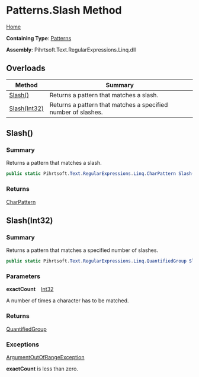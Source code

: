 # Patterns\.Slash Method

[Home](../../../../../../README.md)

**Containing Type**: [Patterns](../README.md)

**Assembly**: Pihrtsoft\.Text\.RegularExpressions\.Linq\.dll

## Overloads

| Method | Summary |
| ------ | ------- |
| [Slash()](#Pihrtsoft_Text_RegularExpressions_Linq_Patterns_Slash) | Returns a pattern that matches a slash\. |
| [Slash(Int32)](#Pihrtsoft_Text_RegularExpressions_Linq_Patterns_Slash_System_Int32_) | Returns a pattern that matches a specified number of slashes\. |

## Slash\(\) <a name="Pihrtsoft_Text_RegularExpressions_Linq_Patterns_Slash"></a>

### Summary

Returns a pattern that matches a slash\.

```csharp
public static Pihrtsoft.Text.RegularExpressions.Linq.CharPattern Slash()
```

### Returns

[CharPattern](../../CharPattern/README.md)

## Slash\(Int32\) <a name="Pihrtsoft_Text_RegularExpressions_Linq_Patterns_Slash_System_Int32_"></a>

### Summary

Returns a pattern that matches a specified number of slashes\.

```csharp
public static Pihrtsoft.Text.RegularExpressions.Linq.QuantifiedGroup Slash(int exactCount)
```

### Parameters

**exactCount** &ensp; [Int32](https://docs.microsoft.com/en-us/dotnet/api/system.int32)

A number of times a character has to be matched\.

### Returns

[QuantifiedGroup](../../QuantifiedGroup/README.md)

### Exceptions

[ArgumentOutOfRangeException](https://docs.microsoft.com/en-us/dotnet/api/system.argumentoutofrangeexception)

**exactCount** is less than zero\.

